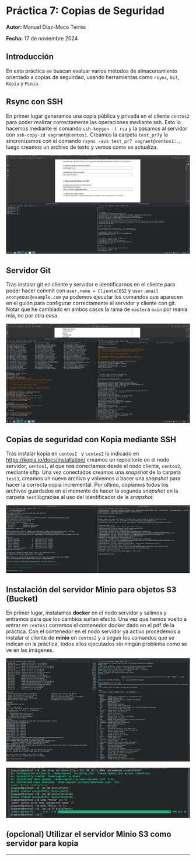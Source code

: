 # Práctica 7: Copias de Seguridad

**Autor:** Manuel Díaz-Meco Terrés

**Fecha:** 17 de noviembre 2024

## Introducción

En esta práctica se buscan evaluar varios métodos de almacenamiento orientado a copias de seguirdad, usando herramientas como `rsync`, `Git`, `Kopia` y `Minio`.

## Rsync con SSH

En primer lugar generamos una copia pública y privada en el cliente `centos2` para poder realizar correctamente las operaciones mediante ssh. Esto lo hacemos mediante el comando `ssh-keygen -t rsa` y la pasamos al servidor con `ssh-copy-id vagrant@centos1`. Creamos la carpeta `test_pr7`y la sincronizamos con el comando `rsync -avz test_pr7 vagrant@centos1:.`, luego creamos un archivo de texto y vemos como se actualiza.

![Rsync entre cliente y servidor](./Rsync.png)

## Servidor Git

Tras instalar git en cliente y servidor e identificarnos en el cliente para poder hacer commit con `user.name = ClienteCOS2` y `user.email anonymous@example.com` ya podemos ejecutar los comandos que aparecen en el guión para configurar correctamente el servidor y cliente con git. Notar que he cambiado en ambos casos la rama de `master`a `main` por manía mía, no por otra cosa.

![Git entre cliente y servidor](./Git.png)

## Copias de seguridad con Kopia mediante SSH

Tras instalar kopia en `centos1 ` y  `centos2` lo indicado en https://kopia.io/docs/installation/ creamos un repositorio en el nodo servidor, `centos1`, al que nos conectamos desde el nodo cliente, `centos2`, mediante sftp. Una vez conectados creamos una *snapshot* de la carpeta `test3`, creamos un nuevo archivo y volvemos a hacer una *snapshot* para hacer la correcta copia incremental. Por último, copiamos todos los archivos guardados en el momento de hacer la segunda *snapshot* en la carpeta `test3b`gracias al uso del identificador de la *snapshot*.

<img src="./Kopia.png" alt="Correcta realización del apartado Kopia" style="zoom:150%;" />

## Instalación del servidor Minio para objetos S3 (Bucket)

En primer lugar, instalamos **docker** en el nodo servidor y salimos y entramos para que los cambios surtan efecto. Una vez que hemos vuelto a entrar en `centos1` corremos el contenedor docker dado en el pdf de la práctica. Con el contenedor en el nodo servidor ya activo procedemos a instalar el cliente de **minio** en `centos2` y a seguir los comandos que se indican en la práctica, todos ellos ejecutados sin ningún problema como se ve en las imágenes.

![Primera parte del apartado Minio](./Minio1.png)

![Segunda parte del apartado Minio](./Minio2.png)

## (opcional) Utilizar el servidor Minio S3 como servidor para kopia

----
